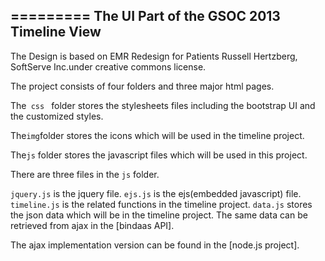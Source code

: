 =========
The UI Part of the GSOC 2013 Timeline View
--------------------------------

The Design is based on EMR Redesign for Patients
Russell Hertzberg, SoftServe Inc.under creative commons license.

The project consists of four folders and three major html pages.


The<code> css </code> folder stores the stylesheets files including the bootstrap UI and the customized styles.


The<code>img</code>folder stores the icons which will be used in the timeline project.


The<code>js</code> folder stores the javascript files which will be used in this project.

There are three files in the <code>js</code> folder.

<code>jquery.js</code> is the jquery file.
<code>ejs.js</code> is the ejs(embedded javascript) file.
<code>timeline.js</code> is the related functions in the timeline project.
<code>data.js</code> stores the json data which will be in the timeline project. The same data can be retrieved from ajax in the [bindaas API].

The ajax implementation version can be found in the [node.js project].